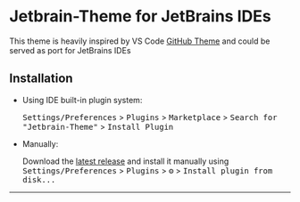 # Jetbrain-Theme for JetBrains IDEs

<!-- Plugin description -->

This theme is heavily inspired by VS Code [GitHub Theme](https://marketplace.visualstudio.com/items?itemName=GitHub.github-vscode-theme) and could be served as port for JetBrains IDEs

<!-- Plugin description end -->

## Installation

- Using IDE built-in plugin system:

  <kbd>Settings/Preferences</kbd> > <kbd>Plugins</kbd> > <kbd>Marketplace</kbd> > <kbd>Search for "Jetbrain-Theme"</kbd> >
  <kbd>Install Plugin</kbd>

- Manually:

  Download the [latest release](https://github.com/easternenterprise/GitHub-Theme/releases/latest) and install it manually using
  <kbd>Settings/Preferences</kbd> > <kbd>Plugins</kbd> > <kbd>⚙️</kbd> > <kbd>Install plugin from disk...</kbd>

---
